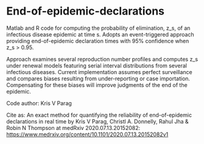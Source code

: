 # End-of-epidemic-declarations

Matlab and R code for computing the probability of elimination, z_s, of an infectious disease epidemic at time s. Adopts an event-triggered
approach providing end-of-epidemic declaration times with 95% confidence when z_s > 0.95.

Approach examines several reproduction number profiles and computes z_s under renewal models featuring serial interval distributions
from several infectious diseases. Current implementation assumes perfect surveillance and compares biases resulting from under-reporting
or case importation. Compensating for these biases will improve judgments of the end of the epidemic.


Code author: Kris V Parag

Cite as: An exact method for quantifying the reliability of end-of-epidemic declarations in real time
         by Kris V Parag, Christl A. Donnelly, Rahul Jha & Robin N Thompson at
         medRxiv 2020.07.13.20152082: https://www.medrxiv.org/content/10.1101/2020.07.13.20152082v1
           

